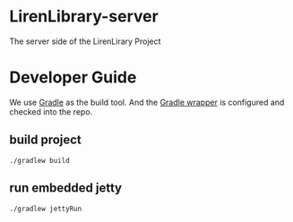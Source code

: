 LirenLibrary-server
===================

The server side of the LirenLirary Project


# Developer Guide
We use [Gradle](http://gradle.org/) as the build tool. And the [Gradle wrapper](http://gradle.org/docs/current/userguide/gradle_wrapper.html) is configured and checked into the repo.

## build project
```shell
./gradlew build
```

## run embedded jetty
```shell
./gradlew jettyRun
```


